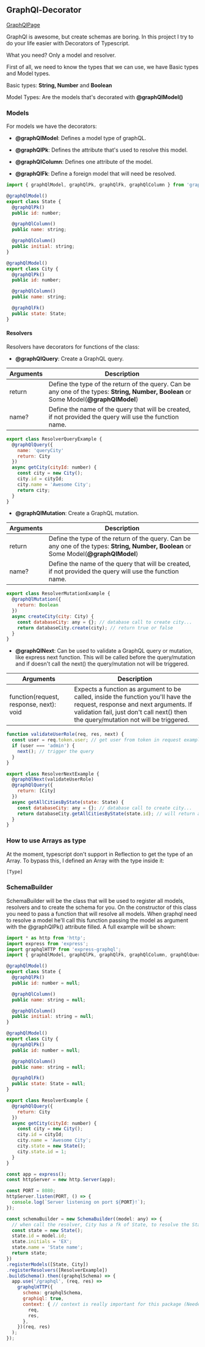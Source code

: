 ## GraphQl-Decorator

[GraphQlPage](https://matheusaguilar.github.io/graphql-decorator/)

GraphQl is awesome, but create schemas are boring. In this project I try to do your life easier with Decorators of Typescript.

What you need? Only a model and resolver.

First of all, we need to know the types that we can use, we have Basic types and Model types.

Basic types: **String, Number** and **Boolean**

Model Types: Are the models that's decorated with **@graphQlModel()** 

### Models
For models we have the decorators:

* **@graphQlModel**: Defines a model type of graphQL.

* **@graphQlPk**: Defines the attribute that's used to resolve this model.

* **@graphQlColumn**: Defines one attribute of the model.

* **@graphQlFk**: Define a foreign model that will need be resolved.

```javascript
import { graphQlModel, graphQlPk, graphQlFk, graphQlColumn } from 'graphql-decorator/lib';

@graphQlModel()
export class State {
  @graphQlPk()
  public id: number;

  @graphQlColumn()
  public name: string;

  @graphQlColumn()
  public initial: string;
}

@graphQlModel()
export class City {
  @graphQlPk()
  public id: number;

  @graphQlColumn()
  public name: string;

  @graphQlFk()
  public state: State;
}
```

#### Resolvers
Resolvers have decorators for functions of the class:

* **@graphQlQuery**: Create a GraphQL query.

| Arguments  |  Description  |
| ------------------- | ------------------- |
|  return |  Define the type of the return of the query. Can be any one of the types: **String, Number, Boolean** or Some Model(**@graphQlModel**) |
|  name? |  Define the name of the query that will be created, if not provided the query will use the function name. |

```javascript
export class ResolverQueryExample {
  @graphQlQuery({
    name: 'queryCity'
    return: City
  })
  async getCity(cityId: number) {
    const city = new City();
    city.id = cityId;
    city.name = 'Awesome City';
    return city;
  }
}
```

* **@graphQlMutation**: Create a GraphQL mutation.

| Arguments  |  Description  |
| ------------------- | ------------------- |
|  return |  Define the type of the return of the query. Can be any one of the types: **String, Number, Boolean** or Some Model(**@graphQlModel**) |
|  name? |  Define the name of the query that will be created, if not provided the query will use the function name. |

```javascript
export class ResolverMutationExample {
  @graphQlMutation({
    return: Boolean
  })
  async createCity(city: City) {
    const databaseCity: any = {}; // database call to create city...
    return databaseCity.create(city); // return true or false
  }
}
```

* **@graphQlNext**: Can be used to validate a GraphQL query or mutation, like express next function. This will be called before the query/mutation and if doesn't call the next() the query/mutation not will be triggered.

| Arguments  |  Description  |
| ------------------- | ------------------- |
|  function(request, response, next): void |  Expects a function as argument to be called, inside the function you'll have the request, response and next arguments. If validation fail, just don't call next() then the query/mutation not will be triggered.

```javascript
function validateUserRole(req, res, next) {
  const user = req.token.user; // get user from token in request example
  if (user === 'admin') {
    next(); // trigger the query
  }
}

export class ResolverNextExample {
  @graphQlNext(validateUserRole)
  @graphQlQuery({
    return: [City]
  })
  async getAllCitiesByState(state: State) {
    const databaseCity: any = {}; // database call to create city...
    return databaseCity.getAllCitiesByState(state.id); // will return an array of City[]
  }
}
```

### How to use Arrays as type
At the moment, typescript don't support in Reflection to get the type of an Array. To bypass this, I defined an Array with the type inside it:
```javascript
[Type]
```

### SchemaBuilder
SchemaBuilder will be the class that will be used to register all models, resolvers and to create the schema for you.
On the constructor of this class you need to pass a function that will resolve all models. When graphql need to resolve a model he'll call this function passing the model as argument with the @graphQlPk() attribute filled. A full example will be shown:


```javascript
import * as http from 'http';
import express from 'express';
import graphqlHTTP from 'express-graphql';
import { graphQlModel, graphQlPk, graphQlFk, graphQlColumn, graphQlQuery } from 'graphql-decorator/lib';

@graphQlModel()
export class State {
  @graphQlPk()
  public id: number = null;

  @graphQlColumn()
  public name: string = null;

  @graphQlColumn()
  public initial: string = null;
}

@graphQlModel()
export class City {
  @graphQlPk()
  public id: number = null;

  @graphQlColumn()
  public name: string = null;

  @graphQlFk()
  public state: State = null;
}

export class ResolverExample {
  @graphQlQuery({
    return: City
  })
  async getCity(cityId: number) {
    const city = new City();
    city.id = cityId;
    city.name = 'Awesome City';
    city.state = new State();
    city.state.id = 1;
  }
}

const app = express();
const httpServer = new http.Server(app);

const PORT = 8080;
httpServer.listen(PORT, () => {
  console.log(`Server listening on port ${PORT}!`);
});

const schemaBuilder = new SchemaBuilder((model: any) => {
  // when call the resolver, City has a fk of State, to resolve the State this function will be called.
  const state = new State();
  state.id = model.id;
  state.initials = 'EX';
  state.name = 'State name';
  return state;
})
.registerModels([State, City])
.registerResolvers([ResolverExample])
.buildSchema().then((graphqlSchema) => {
  app.use('/graphql', (req, res) =>
    graphqlHTTP({
      schema: graphqlSchema,
      graphiql: true,
      context: { // context is really important for this package (Needed)
        req,
        res,
      },
    })(req, res)
  );
});
```
